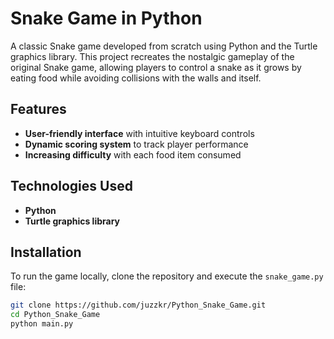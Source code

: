 # Snake Game in Python

A classic Snake game developed from scratch using Python and the Turtle graphics library. This project recreates the nostalgic gameplay of the original Snake game, allowing players to control a snake as it grows by eating food while avoiding collisions with the walls and itself.

## Features
- **User-friendly interface** with intuitive keyboard controls
- **Dynamic scoring system** to track player performance
- **Increasing difficulty** with each food item consumed


## Technologies Used
- **Python**
- **Turtle graphics library**

## Installation
To run the game locally, clone the repository and execute the `snake_game.py` file:

```bash
git clone https://github.com/juzzkr/Python_Snake_Game.git
cd Python_Snake_Game
python main.py
